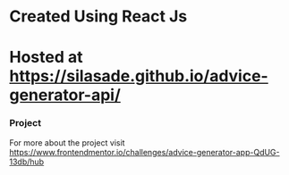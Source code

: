 # Created Using React Js 

# Hosted at https://silasade.github.io/advice-generator-api/

### Project
For more about the project visit https://www.frontendmentor.io/challenges/advice-generator-app-QdUG-13db/hub
